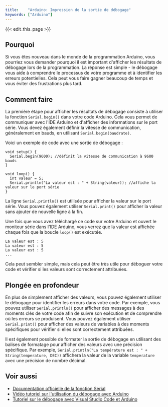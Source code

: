 ```yaml
---
title:    "Arduino: Impression de la sortie de débogage"
keywords: ["Arduino"]
---
```


{{< edit_this_page >}}

## Pourquoi

Si vous êtes nouveau dans le monde de la programmation Arduino, vous pourriez vous demander pourquoi il est important d'afficher les résultats de débogage lors de la programmation. La réponse est simple - le débogage vous aide à comprendre le processus de votre programme et à identifier les erreurs potentielles. Cela peut vous faire gagner beaucoup de temps et vous éviter des frustrations plus tard.

## Comment faire

La première étape pour afficher les résultats de débogage consiste à utiliser la fonction `Serial.begin()` dans votre code Arduino. Cela vous permet de communiquer avec l'IDE Arduino et d'afficher des informations sur le port série. Vous devez également définir la vitesse de communication, généralement en bauds, en utilisant `Serial.begin(baudrate)`.

Voici un exemple de code avec une sortie de débogage :

```Arduino
void setup() {
  Serial.begin(9600); //définit la vitesse de communication à 9600 bauds
}

void loop() {
  int valeur = 5;
  Serial.println("La valeur est : " + String(valeur)); //affiche la valeur sur le port série
}
```

La ligne `Serial.println()` est utilisée pour afficher la valeur sur le port série. Vous pouvez également utiliser `Serial.print()` pour afficher la valeur sans ajouter de nouvelle ligne à la fin.

Une fois que vous avez téléchargé ce code sur votre Arduino et ouvert le moniteur série dans l'IDE Arduino, vous verrez que la valeur est affichée chaque fois que la boucle `loop()` est exécutée.

```
La valeur est : 5
La valeur est : 5
La valeur est : 5
...
```

Cela peut sembler simple, mais cela peut être très utile pour déboguer votre code et vérifier si les valeurs sont correctement attribuées.

## Plongée en profondeur

En plus de simplement afficher des valeurs, vous pouvez également utiliser le débogage pour identifier les erreurs dans votre code. Par exemple, vous pouvez utiliser `Serial.println()` pour afficher des messages à des moments clés de votre code afin de suivre son exécution et de comprendre où les erreurs se produisent. Vous pouvez également utiliser `Serial.print()` pour afficher des valeurs de variables à des moments spécifiques pour vérifier si elles sont correctement attribuées.

Il est également possible de formater la sortie de débogage en utilisant des balises de formatage pour afficher des valeurs avec une précision spécifique. Par exemple, `Serial.println("La température est : " + String(temperature, DEC))` affichera la valeur de la variable `temperature` avec une précision de nombre décimal.

## Voir aussi

- [Documentation officielle de la fonction Serial](https://www.arduino.cc/reference/en/language/functions/communication/serial/)
- [Vidéo tutoriel sur l'utilisation du débogage avec Arduino](https://www.youtube.com/watch?v=QEzmz21PVd0)
- [Tutoriel sur le débogage avec Visual Studio Code et Arduino](https://github.com/arduino/arduino-ide/blob/master/doc/debugger.md)